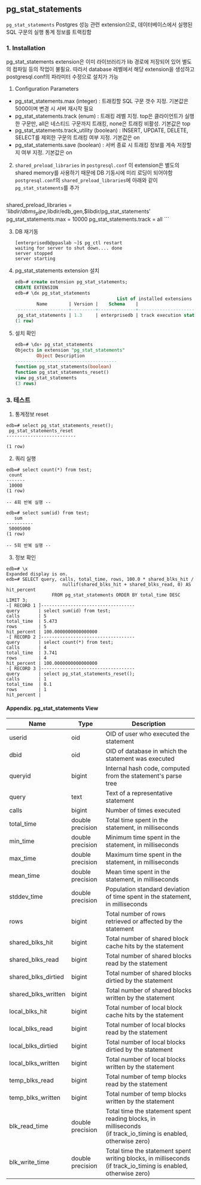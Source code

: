 ## pg_stat_statements
`pg_stat_statements` Postgres 성능 관련 extension으로, 데이터베이스에서 실행된 SQL 구문의 실행 통계 정보를 트랙킹함

### 1. Installation
pg_stat_statements extension은 이미 라이브러리가 lib 경로에 저장되어 있어 별도의 컴파일 등의 작업이 불필요.
따라서 database 레벨에서 해당 extension을 생성하고 postgresql.conf의 파라미터 수정으로 설치가 가능

1. Configuration Parameters
- pg_stat_statements.max (integer) : 트래킹할 SQL 구문 갯수 지정. 기본값은 5000이며 변경 시 서버 재시작 필요
- pg_stat_statements.track (enum) : 트래킹 레벨 지정. top은 클라이언트가 실행한 구문만, all은 네스티드 구문까지 트래킹, none은 트래킹 비활성. 기본값은 top
- pg_stat_statements.track_utility (boolean) : INSERT, UPDATE, DELETE, SELECT를 제외한 구문의 트래킹 여부 지정. 기본값은 on
- pg_stat_statements.save (boolean) : 서버 종료 시 트래킹 정보를 계속 저장할지 여부 지정. 기본값은 on

2. `shared_preload_libraries` in `postgresql.conf`
    이 extension은 별도의 shared memory를 사용하기 때문에 DB 기동시에 미리 로딩이 되어야함
`postgresql.conf`의 `shared_preload_libraries`에 아래와 같이 `pg_stat_statements`를 추가

    ```
shared_preload_libraries = '$libdir/dbms_pipe,$libdir/edb_gen,$libdir/pg_stat_statements'
pg_stat_statements.max = 10000
pg_stat_statements.track = all
    ```

3. DB 재기동
    ```
    [enterprisedb@ppaslab ~]$ pg_ctl restart
    waiting for server to shut down.... done
    server stopped
    server starting
    ```

4. pg_stat_statements extension 설치
    ```sql
    edb=# create extension pg_stat_statements;
    CREATE EXTENSION
    edb=# \dx pg_stat_statements
                                          List of installed extensions
            Name        | Version |    Schema    |                        Description                        
    --------------------+---------+--------------+-----------------------------------------------------------
     pg_stat_statements | 1.3     | enterprisedb | track execution statistics of all SQL statements executed
    (1 row)
    ```

4. 설치 확인
    ```sql
    edb=# \dx+ pg_stat_statements
    Objects in extension "pg_stat_statements"
            Object Description          
    --------------------------------------
    function pg_stat_statements(boolean)
    function pg_stat_statements_reset()
    view pg_stat_statements
    (3 rows)
    ```

### 3. 테스트
1. 통계정보 reset
  ```
  edb=# select pg_stat_statements_reset();
   pg_stat_statements_reset
  --------------------------

  (1 row)
  ```

2. 쿼리 실행

  ```
  edb=# select count(*) from test;
   count
  -------
   10000
  (1 row)

  -- 4회 반복 실행 --

  edb=# select sum(id) from test;
     sum    
  ----------
   50005000
  (1 row)

  -- 5회 반복 실행 --
  ```

3. 정보 확인
  ```
  edb=# \x
  Expanded display is on.
  edb=# SELECT query, calls, total_time, rows, 100.0 * shared_blks_hit /
                       nullif(shared_blks_hit + shared_blks_read, 0) AS hit_percent
                   FROM pg_stat_statements ORDER BY total_time DESC LIMIT 3;
  -[ RECORD 1 ]-----------------------------------
  query       | select sum(id) from test;
  calls       | 5
  total_time  | 5.473
  rows        | 5
  hit_percent | 100.0000000000000000
  -[ RECORD 2 ]-----------------------------------
  query       | select count(*) from test;
  calls       | 4
  total_time  | 3.741
  rows        | 4
  hit_percent | 100.0000000000000000
  -[ RECORD 3 ]-----------------------------------
  query       | select pg_stat_statements_reset();
  calls       | 1
  total_time  | 0.1
  rows        | 1
  hit_percent |
  ```


#### Appendix. pg_stat_statements View
|	Name	|	Type	|	Description	|
|-|-|-|
|	userid	|	oid	|	OID of user who executed the statement	|
|	dbid	|	oid	|	OID of database in which the statement was executed	|
|	queryid	|	bigint	|	Internal hash code, computed from the statement's parse tree	|
|	query	|	text	|	Text of a representative statement	|
|	calls	|	bigint	|	Number of times executed	|
|	total_time	|	double precision	|	Total time spent in the statement, in milliseconds	|
|	min_time	|	double precision	|	Minimum time spent in the statement, in milliseconds	|
|	max_time	|	double precision	|	Maximum time spent in the statement, in milliseconds	|
|	mean_time	|	double precision	|	Mean time spent in the statement, in milliseconds	|
|	stddev_time	|	double precision	|	Population standard deviation of time spent in the statement, in milliseconds	|
|	rows	|	bigint	|	Total number of rows retrieved or affected by the statement	|
|	shared_blks_hit	|	bigint	|	Total number of shared block cache hits by the statement	|
|	shared_blks_read	|	bigint	|	Total number of shared blocks read by the statement	|
|	shared_blks_dirtied	|	bigint	|	Total number of shared blocks dirtied by the statement	|
|	shared_blks_written	|	bigint	|	Total number of shared blocks written by the statement	|
|	local_blks_hit	|	bigint	|	Total number of local block cache hits by the statement	|
|	local_blks_read	|	bigint	|	Total number of local blocks read by the statement	|
|	local_blks_dirtied	|	bigint	|	Total number of local blocks dirtied by the statement	|
|	local_blks_written	|	bigint	|	Total number of local blocks written by the statement	|
|	temp_blks_read	|	bigint	|	Total number of temp blocks read by the statement	|
|	temp_blks_written	|	bigint	|	Total number of temp blocks written by the statement	|
|	blk_read_time	|	double precision	|	Total time the statement spent reading blocks, in milliseconds (if track_io_timing is enabled, otherwise zero)	|
|	blk_write_time	|	double precision	|	Total time the statement spent writing blocks, in milliseconds (if track_io_timing is enabled, otherwise zero)	|



